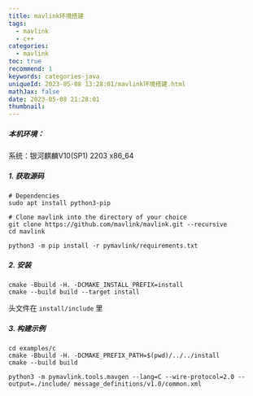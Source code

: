```yaml
---
title: mavlink环境搭建
tags:
  - mavlink
  - c++
categories:
  - mavlink
toc: true
recommend: 1
keywords: categories-java
uniqueId: 2023-05-08 13:28:01/mavlink环境搭建.html
mathJax: false
date: 2023-05-08 21:28:01
thumbnail:
---
```





##### 本机环境：

系统：银河麒麟V10(SP1) 2203 x86_64

##### 1. 获取源码

```shell
# Dependencies
sudo apt install python3-pip

# Clone mavlink into the directory of your choice
git clone https://github.com/mavlink/mavlink.git --recursive
cd mavlink

python3 -m pip install -r pymavlink/requirements.txt
```

##### 2. 安装

```shell
cmake -Bbuild -H. -DCMAKE_INSTALL_PREFIX=install
cmake --build build --target install
```

头文件在 `install/include` 里

##### 3. 构建示例

```shell
cd examples/c
cmake -Bbuild -H. -DCMAKE_PREFIX_PATH=$(pwd)/../../install
cmake --build build
```



```shell
python3 -m pymavlink.tools.mavgen --lang=C --wire-protocol=2.0 --output=./include/ message_definitions/v1.0/common.xml
```

